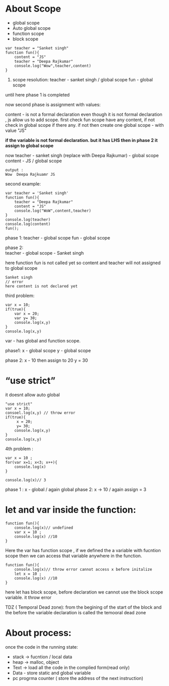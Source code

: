 #                   About Scope 

- global scope 
- Auto global scope
- function scope 
- block scope 
 
```JS 
var teacher = "Sanket singh" 
function fun(){
    content = "JS" 
    teacher = "Deepa Rajkumar"
    console.log("Wow",teacher,content)
}

```
 
 1. scope resolution: 
 teacher - sanket singh / global scope 
 fun - global scope  

 until here phase 1 is completed 

 now second phase is assignment with values: 

 content - is not a formal declaration 
 even though it is not formal declaration , js allow us to add scope. 
 first check fun scope have any content, if not check in global scope if there any. if not then create one global scope - with value "JS"
 

 **if the variable is not formal declaration. but it has LHS then in phase 2 it assign to global scope**

 now teacher - sanket singh (replace with Deepa Rajkumar) - global scope
 content - JS / global scope 

 ```JS
output :
Wow  Deepa Rajkuamr JS
 ```
  
second example:


```JS 
var teacher = 'Sanket singh' 
function fun(){
    teacher = "Deepa Rajkumar" 
    content = "JS" 
    console.log("WoW",content,teacher)
} 
console.log(teacher)
console.log(content)
fun();
``` 

phase 1: 
teacher - global scope 
fun - global scope  

phase 2:  
teacher - global scope - Sanket singh  

here function fun is not called yet so content and teacher will not assigned to global scope  

```JS
Sanket singh 
// error  
here content is not declared yet 
``` 

third problem:  

```JS
var x = 10; 
if(true){
    var x = 20;
    var y= 30; 
    console.log(x,y)
} 
console.log(x,y)
```

var - has global and function scope. 

phase1:
x - global scope 
y - global scope   

phase 2: 
x - 10 then assign to 20 
y = 30 

#  “use strict”

it doesnt allow auto global 


```JS 
"use strict"
var x = 10;  
consoel.log(x,y) // throw error
if(true){
     x = 20;
     y= 30; 
    console.log(x,y)
} 
console.log(x,y)
```
4th problem : 


```JS 
var x = 10 ; 
for(var x=1; x<3; x++){
    console.log(x)
}

console.log(x)// 3

``` 
phase 1 : 
x - global / again global 
phase 2: 
x -> 10 / again assign = 3


# let and var inside the function: 

```JS
function fun(){
    console.log(x)// undefined
    var x = 10 ; 
    console.log(x) //10 
}

``` 
Here the  var has function scope , if we defined the a variable with fucntion scope then we can access that variable anywhere in the function. 


```JS
function fun(){
    console.log(x)// throw error cannot access x before initalize
    let x = 10 ; 
    console.log(x) //10 
}

```  
here let has block scope, before declaration we cannot use the block scope variable. it throw error 

TDZ ( Temporal Dead zone): 
from the begining of the start of the block and the before the variable declaration is called the temooral dead zone 

# About process: 
once the code in the running state: 

- stack -> fucntion / local data 
- heap -> malloc, object 
- Text -> load all the code in the complied form(read only) 
- Data - store static and global variable 
- pc progrma counter ( store the address of the next instruction)


